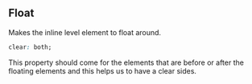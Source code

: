 ## Float

Makes the inline level element to float around.

```css
clear: both;
```

This property should come for the elements that are before or after the floating elements and this helps us to have a clear sides.
